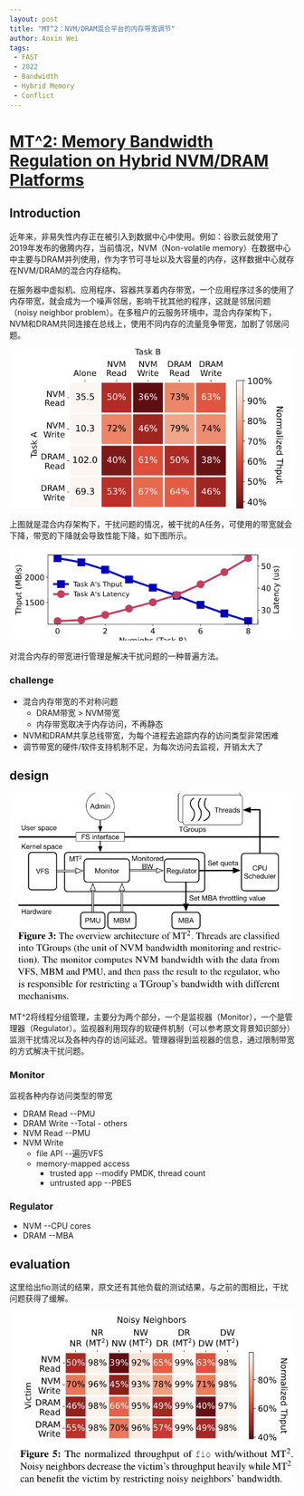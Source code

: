 ```yaml
---
layout: post
title: "MT^2：NVM/DRAM混合平台的内存带宽调节"
author: Aoxin Wei
tags:
 - FAST 
 - 2022
 - Bandwidth
 - Hybrid Memory
 - Conflict
---
```

# [MT^2: Memory Bandwidth Regulation on Hybrid NVM/DRAM Platforms](https://www.usenix.org/system/files/fast22-yi_1.pdf)

## Introduction
近年来，非易失性内存正在被引入到数据中心中使用。例如：谷歌云就使用了2019年发布的傲腾内存，当前情况，NVM（Non-volatile memory）在数据中心中主要与DRAM并列使用，作为字节可寻址以及大容量的内存，这样数据中心就存在NVM/DRAM的混合内存结构。

在服务器中虚拟机、应用程序、容器共享着内存带宽，一个应用程序过多的使用了内存带宽，就会成为一个噪声邻居，影响干扰其他的程序，这就是邻居问题（noisy neighbor problem）。在多租户的云服务环境中，混合内存架构下，NVM和DRAM共同连接在总线上，使用不同内存的流量竞争带宽，加剧了邻居问题。

![image](/images/2022-03-24-MT2/Snipaste_2022-03-30_14-52-05.png)

上图就是混合内存架构下，干扰问题的情况，被干扰的A任务，可使用的带宽就会下降，带宽的下降就会导致性能下降，如下图所示。

![image](/images/2022-03-24-MT2/Snipaste_2022-03-30_14-58-54.png)

对混合内存的带宽进行管理是解决干扰问题的一种普遍方法。
### challenge
- 混合内存带宽的不对称问题
    - DRAM带宽 > NVM带宽
    - 内存带宽取决于内存访问，不再静态
- NVM和DRAM共享总线带宽，为每个进程去追踪内存的访问类型非常困难
- 调节带宽的硬件/软件支持机制不足，为每次访问去监视，开销太大了

## design
![image](/images/2022-03-24-MT2/Snipaste_2022-03-30_15-04-55.png)

MT^2将线程分组管理，主要分为两个部分，一个是监视器（Monitor），一个是管理器（Regulator）。监视器利用现存的软硬件机制（可以参考原文背景知识部分）监测干扰情况以及各种内存的访问延迟。管理器得到监视器的信息，通过限制带宽的方式解决干扰问题。

### Monitor
监视各种内存访问类型的带宽
- DRAM Read                  --PMU 
- DRAM Write                 --Total - others
- NVM Read                   --PMU
- NVM Write
    - file API               --遍历VFS
    - memory-mapped access        
        - trusted app        --modify PMDK, thread count
        - untrusted app      --PBES
### Regulator
- NVM                        --CPU cores
- DRAM                       --MBA

## evaluation
这里给出fio测试的结果，原文还有其他负载的测试结果，与之前的图相比，干扰问题获得了缓解。

![image](/images/2022-03-24-MT2/Snipaste_2022-03-30_15-08-35.png)


